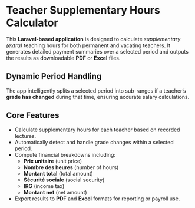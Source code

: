 <h1> Teacher Supplementary Hours Calculator</h1>

  <div class="section">
    <p>
      This <strong>Laravel-based application</strong> is designed to calculate 
      <em>supplementary (extra)</em> teaching hours for both permanent and vacating teachers.
      It generates detailed payment summaries over a selected period and outputs the results 
      as downloadable <strong>PDF</strong> or <strong>Excel</strong> files.
    </p>
  </div>

  <div class="section">
    <h2> Dynamic Period Handling</h2>
    <p>
      The app intelligently splits a selected period into sub-ranges if a teacher’s 
      <strong>grade has changed</strong> during that time, ensuring accurate salary calculations.
    </p>
  </div>

  <div class="section">
    <h2> Core Features</h2>
    <ul>
      <li>Calculate supplementary hours for each teacher based on recorded lectures.</li>
      <li>Automatically detect and handle grade changes within a selected period.</li>
      <li>Compute financial breakdowns including:
        <ul>
          <li><strong>Prix unitaire</strong> (unit price)</li>
          <li><strong>Nombre des heures</strong> (number of hours)</li>
          <li><strong>Montant total</strong> (total amount)</li>
          <li><strong>Sécurité sociale</strong> (social security)</li>
          <li><strong>IRG</strong> (income tax)</li>
          <li><strong>Montant net</strong> (net amount)</li>
        </ul>
      </li>
      <li>Export results to <strong>PDF</strong> and <strong>Excel</strong> formats for reporting or payroll use.</li>
    </ul>
  </div>
